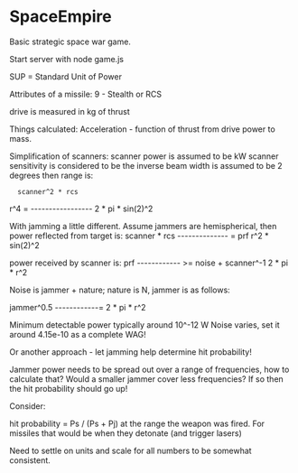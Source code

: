 # SpaceEmpire
Basic strategic space war game.

Start server with node game.js

SUP = Standard Unit of Power

Attributes of a missile:
9 - Stealth or RCS

drive is measured in kg of thrust

Things calculated:
Acceleration - function of thrust from drive power to mass.

Simplification of scanners:
scanner power is assumed to be kW
scanner sensitivity is considered to be the inverse
beam width is assumed to be 2 degrees
then range is:

      scanner^2 * rcs
r^4 = -----------------
      2 * pi * sin(2)^2

With jamming a little different.  Assume jammers are hemispherical, then
power reflected from target is:
scanner * rcs
-------------- = prf
r^2 * sin(2)^2

power received by scanner is:
    prf
------------ >= noise + scanner^-1
2 * pi * r^2

Noise is jammer + nature; nature is N, jammer is as follows:

 jammer^0.5
------------=
2 * pi * r^2


Minimum detectable power typically around 10^-12 W
Noise varies, set it around 4.15e-10 as a complete WAG!

Or another approach - let jamming help determine hit probability!

Jammer power needs to be spread out over a range of frequencies,
      how to calculate that?
      Would a smaller jammer cover less frequencies?
            If so then the hit probability should go up!

Consider:

hit probability = Ps / (Ps + Pj) at the range the weapon was fired.
      For missiles that would be when they detonate (and trigger lasers)


Need to settle on units and scale for all numbers to be somewhat consistent.